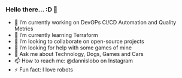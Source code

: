 ### Hello there... :D 👋
- 🔭 I’m currently working on DevOPs CI/CD Automation and Quality Metrics
- 🌱 I’m currently learning Terraform
- 👯 I’m looking to collaborate on open-source projects
- 🤔 I’m looking for help with some games of mine
- 💬 Ask me about Technology, Dogs, Games and Cars
- 📫 How to reach me: @dannislobo on Instagram
- ⚡ Fun fact: I love robots
